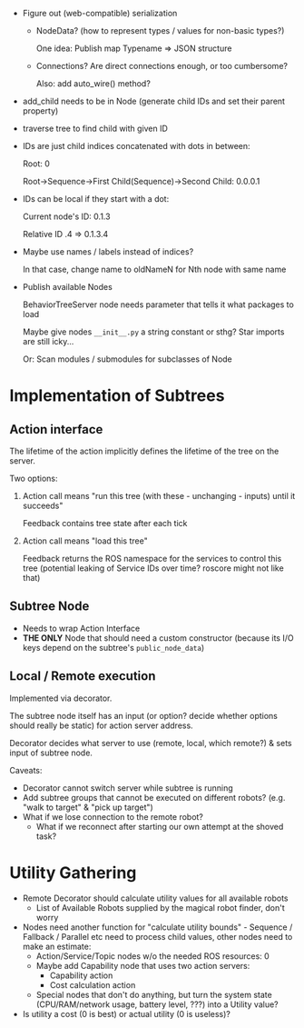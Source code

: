- Figure out (web-compatible) serialization

  - NodeData? (how to represent types / values for non-basic types?)

      One idea: Publish map Typename => JSON structure

  - Connections? Are direct connections enough, or too cumbersome?

      Also: add auto_wire() method?

- add_child needs to be in Node (generate child IDs and set their parent property)

- traverse tree to find child with given ID

- IDs are just child indices concatenated with dots in between:

    Root: 0

    Root->Sequence->First Child(Sequence)->Second Child: 0.0.0.1

- IDs can be local if they start with a dot:

    Current node's ID: 0.1.3

    Relative ID .4 => 0.1.3.4

- Maybe use names / labels instead of indices?

    In that case, change name to oldNameN for Nth node with same name

- Publish available Nodes

    BehaviorTreeServer node needs parameter that tells it what
    packages to load

    Maybe give nodes `__init__.py` a string constant or sthg? Star
    imports are still icky...

    Or: Scan modules / submodules for subclasses of Node

# Implementation of Subtrees
## Action interface
The lifetime of the action implicitly defines the lifetime of the tree on the server.

Two options:

1. Action call means "run this tree (with these - unchanging - inputs)
   until it succeeds"

   Feedback contains tree state after each tick

2. Action call means "load this tree"

   Feedback returns the ROS namespace for the services to control this
   tree (potential leaking of Service IDs over time? roscore might not
   like that)

## Subtree Node
* Needs to wrap Action Interface
* **THE ONLY** Node that should need a custom constructor (because its
  I/O keys depend on the subtree's `public_node_data`)

## Local / Remote execution
Implemented via decorator.

The subtree node itself has an input (or option? decide whether
options should really be static) for action server address.

Decorator decides what server to use (remote, local, which remote?) &
sets input of subtree node.

Caveats:

* Decorator cannot switch server while subtree is running
* Add subtree groups that cannot be executed on different robots?
  (e.g. "walk to target" & "pick up target")
* What if we lose connection to the remote robot?
  * What if we reconnect after starting our own attempt at the shoved
    task?

# Utility Gathering

* Remote Decorator should calculate utility values for all available
  robots
  * List of Available Robots supplied by the magical robot finder,
    don't worry
* Nodes need another function for "calculate utility bounds" -
  Sequence / Fallback / Parallel etc need to process child values,
  other nodes need to make an estimate:
  * Action/Service/Topic nodes w/o the needed ROS resources: 0
  * Maybe add Capability node that uses two action servers:
    * Capability action
    * Cost calculation action
  * Special nodes that don't do anything, but turn the system state
    (CPU/RAM/network usage, battery level, ???) into a Utility value?
* Is utility a cost (0 is best) or actual utility (0 is useless)?
